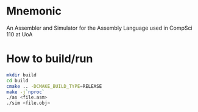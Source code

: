 # Mnemonic
An Assembler and Simulator for the Assembly Language used in CompSci 110 at UoA

# How to build/run
```bash
mkdir build
cd build
cmake .. -DCMAKE_BUILD_TYPE=RELEASE
make -j`nproc`
./as <file.asm>
./sim <file.obj>
```
